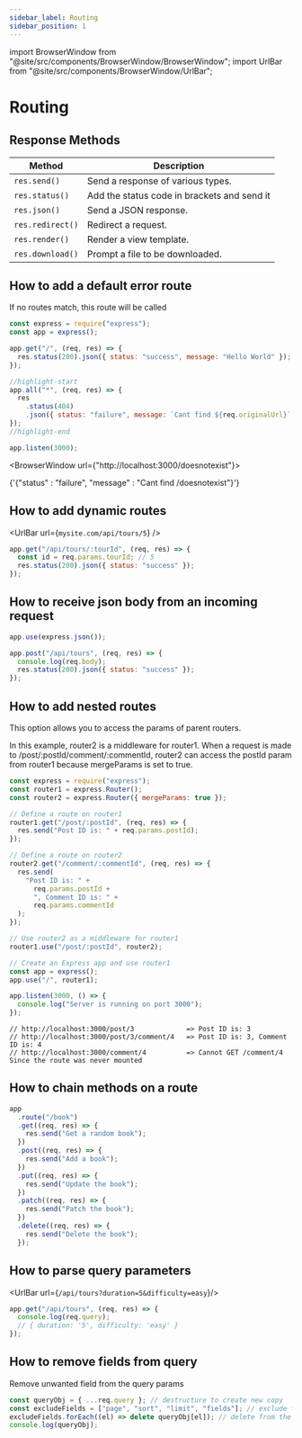 ```yaml
---
sidebar_label: Routing
sidebar_position: 1
---
```


import BrowserWindow from "@site/src/components/BrowserWindow/BrowserWindow";
import UrlBar from "@site/src/components/BrowserWindow/UrlBar";

# Routing

## Response Methods

| Method           | Description                                 |
| ---------------- | ------------------------------------------- |
| `res.send()`     | Send a response of various types.           |
| `res.status()`   | Add the status code in brackets and send it |
| `res.json()`     | Send a JSON response.                       |
| `res.redirect()` | Redirect a request.                         |
| `res.render()`   | Render a view template.                     |
| `res.download()` | Prompt a file to be downloaded.             |

## How to add a default error route

If no routes match, this route will be called

```javascript
const express = require("express");
const app = express();

app.get("/", (req, res) => {
  res.status(200).json({ status: "success", message: "Hello World" });
});

//highlight-start
app.all("*", (req, res) => {
  res
    .status(404)
    .json({ status: "failure", message: `Cant find ${req.originalUrl}` });
});
//highlight-end

app.listen(3000);
```

<BrowserWindow url={"http://localhost:3000/doesnotexist"}>

<p>{'{"status" : "failure", "message" : "Cant find /doesnotexist"}'}</p>
</BrowserWindow>

## How to add dynamic routes

<UrlBar url={`mysite.com/api/tours/5`} />

```javascript
app.get("/api/tours/:tourId", (req, res) => {
  const id = req.params.tourId; // 5
  res.status(200).json({ status: "success" });
});
```

## How to receive json body from an incoming request

```javascript
app.use(express.json());

app.post("/api/tours", (req, res) => {
  console.log(req.body);
  res.status(200).json({ status: "success" });
});
```

## How to add nested routes

This option allows you to access the params of parent routers.

In this example, router2 is a middleware for router1. When a request is made to /post/:postId/comment/:commentId, router2 can access the postId param from router1 because mergeParams is set to true.

```js
const express = require("express");
const router1 = express.Router();
const router2 = express.Router({ mergeParams: true });

// Define a route on router1
router1.get("/post/:postId", (req, res) => {
  res.send("Post ID is: " + req.params.postId);
});

// Define a route on router2
router2.get("/comment/:commentId", (req, res) => {
  res.send(
    "Post ID is: " +
      req.params.postId +
      ", Comment ID is: " +
      req.params.commentId
  );
});

// Use router2 as a middleware for router1
router1.use("/post/:postId", router2);

// Create an Express app and use router1
const app = express();
app.use("/", router1);

app.listen(3000, () => {
  console.log("Server is running on port 3000");
});
```

```
// http://localhost:3000/post/3             => Post ID is: 3
// http://localhost:3000/post/3/comment/4   => Post ID is: 3, Comment ID is: 4
// http://localhost:3000/comment/4          => Cannot GET /comment/4 Since the route was never mounted
```

## How to chain methods on a route

```javascript
app
  .route("/book")
  .get((req, res) => {
    res.send("Get a random book");
  })
  .post((req, res) => {
    res.send("Add a book");
  })
  .put((req, res) => {
    res.send("Update the book");
  })
  .patch((req, res) => {
    res.send("Patch the book");
  })
  .delete((req, res) => {
    res.send("Delete the book");
  });
```

## How to parse query parameters

<UrlBar url={`/api/tours?duration=5&difficulty=easy`}/>

```js
app.get("/api/tours", (req, res) => {
  console.log(req.query);
  // { duration: '5', difficulty: 'easy' }
});
```

## How to remove fields from query

Remove unwanted field from the query params

```js
const queryObj = { ...req.query }; // destructure to create new copy
const excludeFields = ["page", "sort", "limit", "fields"]; // exclude from the params
excludeFields.forEach((el) => delete queryObj[el]); // delete from the object
console.log(queryObj);
```
